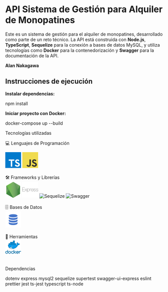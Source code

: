 # API Sistema de Gestión para Alquiler de Monopatines

Este es un sistema de gestión para el alquiler de monopatines, desarrollado como parte de un reto técnico. La API está construida con **Node.js**, **TypeScript**, **Sequelize** para la conexión a bases de datos MySQL, y utiliza tecnologías como **Docker** para la contenedorización y **Swagger** para la documentación de la API.

**Alan Nakagawa**

## Instrucciones de ejecución

**Instalar dependencias:**

npm install

**Iniciar proyecto con Docker:**

docker-compose up --build

Tecnologías utilizadas

💻 Lenguajes de Programación
<div> <img alt="TypeScript" width="50px" src="https://raw.githubusercontent.com/github/explore/80688e429a7d4ef2fca1e82350fe8e3517d3494d/topics/typescript/typescript.png" /> <img alt="JavaScript" width="50px" src="https://raw.githubusercontent.com/github/explore/80688e429a7d4ef2fca1e82350fe8e3517d3494d/topics/javascript/javascript.png" /> </div> <br/>
🛠 Frameworks y Librerías
<div> <img alt="Node.js" width="50px" src="https://raw.githubusercontent.com/github/explore/80688e429a7d4ef2fca1e82350fe8e3517d3494d/topics/nodejs/nodejs.png" /> <img alt="Express.js" width="50px" src="https://raw.githubusercontent.com/github/explore/80688e429a7d4ef2fca1e82350fe8e3517d3494d/topics/express/express.png" /> <img alt="Sequelize" width="50px" src="https://raw.githubusercontent.com/github/explore/80688e429a7d4ef2fca1e82350fe8e3517d3494d/topics/sequelize/sequelize.png" /> <img alt="Swagger" width="50px" src="https://raw.githubusercontent.com/github/explore/80688e429a7d4ef2fca1e82350fe8e3517d3494d/topics/swagger/swagger.png" /> </div> <br/>
🗄 Bases de Datos
<div> <img alt="MySQL" width="50px" src="https://raw.githubusercontent.com/github/explore/80688e429a7d4ef2fca1e82350fe8e3517d3494d/topics/sql/sql.png" /> </div> <br/>
🧰 Herramientas
<div> <img alt="Docker" width="50px" src="https://raw.githubusercontent.com/github/explore/80688e429a7d4ef2fca1e82350fe8e3517d3494d/topics/docker/docker.png" /> </div> <br/>

Dependencias

dotenv
express
mysql2
sequelize
supertest
swagger-ui-express
eslint
prettier
jest
ts-jest
typescript
ts-node

